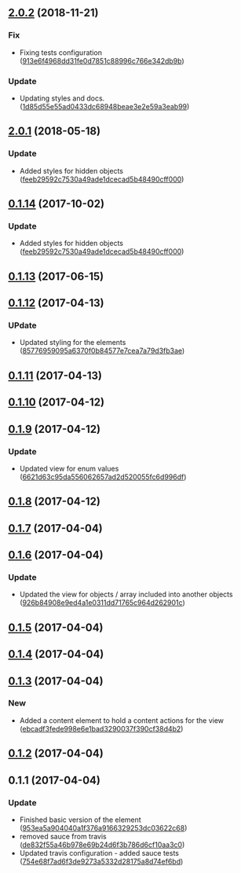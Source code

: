<a name="2.0.2"></a>
## [2.0.2](https://github.com/advanced-rest-client/json-table/compare/2.0.0-preview...2.0.2) (2018-11-21)


### Fix

* Fixing tests configuration ([913e6f4968dd31fe0d7851c88996c766e342db9b](https://github.com/advanced-rest-client/json-table/commit/913e6f4968dd31fe0d7851c88996c766e342db9b))

### Update

* Updating styles and docs. ([1d85d55e55ad0433dc68948beae3e2e59a3eab99](https://github.com/advanced-rest-client/json-table/commit/1d85d55e55ad0433dc68948beae3e2e59a3eab99))



<a name="2.0.1"></a>
## [2.0.1](https://github.com/advanced-rest-client/json-table/compare/0.1.12...2.0.1) (2018-05-18)


### Update

* Added styles for hidden objects ([feeb29592c7530a49ade1dcecad5b48490cff000](https://github.com/advanced-rest-client/json-table/commit/feeb29592c7530a49ade1dcecad5b48490cff000))



<a name="0.1.14"></a>
## [0.1.14](https://github.com/advanced-rest-client/json-table/compare/0.1.12...0.1.14) (2017-10-02)


### Update

* Added styles for hidden objects ([feeb29592c7530a49ade1dcecad5b48490cff000](https://github.com/advanced-rest-client/json-table/commit/feeb29592c7530a49ade1dcecad5b48490cff000))



<a name="0.1.13"></a>
## [0.1.13](https://github.com/advanced-rest-client/json-table/compare/0.1.12...v0.1.13) (2017-06-15)




<a name="0.1.12"></a>
## [0.1.12](https://github.com/advanced-rest-client/json-table/compare/0.1.10...v0.1.12) (2017-04-13)


### UPdate

* Updated styling for the elements ([85776959095a6370f0b84577e7cea7a79d3fb3ae](https://github.com/advanced-rest-client/json-table/commit/85776959095a6370f0b84577e7cea7a79d3fb3ae))



<a name="0.1.11"></a>
## [0.1.11](https://github.com/advanced-rest-client/json-table/compare/0.1.10...v0.1.11) (2017-04-13)




<a name="0.1.10"></a>
## [0.1.10](https://github.com/advanced-rest-client/json-table/compare/0.1.9...v0.1.10) (2017-04-12)




<a name="0.1.9"></a>
## [0.1.9](https://github.com/advanced-rest-client/json-table/compare/0.1.7...v0.1.9) (2017-04-12)


### Update

* Updated view for enum values ([6621d63c95da556062657ad2d520055fc6d996df](https://github.com/advanced-rest-client/json-table/commit/6621d63c95da556062657ad2d520055fc6d996df))



<a name="0.1.8"></a>
## [0.1.8](https://github.com/advanced-rest-client/json-table/compare/0.1.7...v0.1.8) (2017-04-12)




<a name="0.1.7"></a>
## [0.1.7](https://github.com/advanced-rest-client/json-table/compare/0.1.6...v0.1.7) (2017-04-04)




<a name="0.1.6"></a>
## [0.1.6](https://github.com/advanced-rest-client/json-table/compare/0.1.4...v0.1.6) (2017-04-04)


### Update

* Updated the view for objects / array included into another objects ([926b84908e9ed4a1e0311dd71765c964d262901c](https://github.com/advanced-rest-client/json-table/commit/926b84908e9ed4a1e0311dd71765c964d262901c))



<a name="0.1.5"></a>
## [0.1.5](https://github.com/advanced-rest-client/json-table/compare/0.1.4...v0.1.5) (2017-04-04)




<a name="0.1.4"></a>
## [0.1.4](https://github.com/advanced-rest-client/json-table/compare/0.1.3...v0.1.4) (2017-04-04)




<a name="0.1.3"></a>
## [0.1.3](https://github.com/advanced-rest-client/json-table/compare/0.1.1...v0.1.3) (2017-04-04)


### New

* Added a content element to hold a content actions for the view ([ebcadf3fede998e6e1bad3290037f390cf38d4b2](https://github.com/advanced-rest-client/json-table/commit/ebcadf3fede998e6e1bad3290037f390cf38d4b2))



<a name="0.1.2"></a>
## [0.1.2](https://github.com/advanced-rest-client/json-table/compare/0.1.1...v0.1.2) (2017-04-04)




<a name="0.1.1"></a>
## 0.1.1 (2017-04-04)


### Update

* Finished basic version of the element ([953ea5a904040a1f376a9166329253dc03622c68](https://github.com/advanced-rest-client/json-table/commit/953ea5a904040a1f376a9166329253dc03622c68))
* removed sauce from travis ([de832f55a46b978e69b24d6f3b786d6cf10aa3c0](https://github.com/advanced-rest-client/json-table/commit/de832f55a46b978e69b24d6f3b786d6cf10aa3c0))
* Updated travis configuration - added sauce tests ([754e68f7ad6f3de9273a5332d28175a8d74ef6bd](https://github.com/advanced-rest-client/json-table/commit/754e68f7ad6f3de9273a5332d28175a8d74ef6bd))



